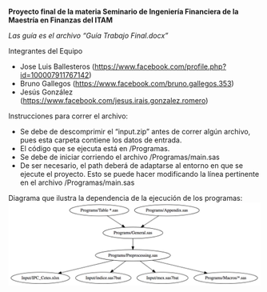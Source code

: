 **Proyecto final de la materia Seminario de Ingeniería Financiera de la Maestría en Finanzas del ITAM**

*Las guía es el archivo “Guía Trabajo Final.docx”*

Integrantes del Equipo
- Jose Luis Ballesteros (https://www.facebook.com/profile.php?id=100007911767142)
- Bruno Gallegos (https://www.facebook.com/bruno.gallegos.353)
- Jesús González (https://www.facebook.com/jesus.irais.gonzalez.romero)

Instrucciones para correr el archivo:
- Se debe de descomprimir el “input.zip” antes de correr algún archivo, pues esta carpeta contiene los datos de entrada.
- El código que se ejecuta está en /Programas.
- Se debe de iniciar corriendo el archivo /Programas/main.sas
- De ser necesario, el path deberá de adaptarse al entorno en que se ejecute el proyecto. Esto se puede hacer modificando la línea pertinente en el archivo /Programas/main.sas

Diagrama que ilustra la dependencia de la ejecución de los programas:
![Dependency Diagram](https://github.com/laygr/Proyecto-de-Seminario-de-Ingenier-a-Financiera/blob/master/Dependency%20Diagram/Dependency%20Diagram.png?raw=true)
